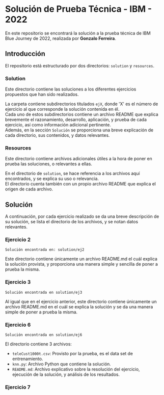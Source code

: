 # Solución de Prueba Técnica - IBM - 2022 
En este repositorio se encontrará la solución a la prueba técnica de IBM Blue Journey de 2022, realizada por **Gonzalo Ferreira**.

## Introducción
El repositorio está estructurado por dos directorios: `solution` y `resources`.

### Solution
Este directorio contiene las soluciones a los diferentes ejercicios propuestos que han sido realizados.

La carpeta contiene subdirectorios titulados `ejX`, donde 'X' es el número de ejercicio al que corresponde la solución contenida en él.  
Cada uno de estos subdirectorios contiene un archivo README que explica brevemente el razonamiento, desarrollo, aplicación, y prueba de cada ejercicio, así como información adicional pertinente.  
Además, en la sección `Solución` se proporciona una breve explicación de cada directorio, sus contenidos, y datos relevantes.

### Resources
Este directorio contiene archivos adicionales útiles a la hora de poner en prueba las soluciones, o relevantes a ellas.

En el directorio de `solution`, se hace referencia a los archivos aquí encontrados, y se explica su uso o relevancia.  
El directorio cuenta también con un propio archivo README que explica el origen de cada archivo.

## Solución
A continuación, por cada ejercicio realizado se da una breve descripción de su solución, se lista el directorio de los archivos, y se notan datos relevantes.

### Ejercicio 2
`Solución encontrada en: solution/ej2`

Este directorio contiene únicamente un archivo README.md el cuál explica la solución provista, y proporciona una manera simple y sencilla de poner a prueba la misma.

### Ejercicio 3
`Solución encontrada en solution/ej3`

Al igual que en el ejercicio anterior, este directorio contiene únicamente un archivo README.md en el cuál se explica la solución y se da una manera simple de poner a prueba la misma.

### Ejercicio 6
`Solución encontrada en solution/ej6`

El directorio contiene 3 archivos:
- `teleCust1000t.csv`: Provisto por la prueba, es el data set de entrenamiento.
- `knn.py`: Archivo Python que contiene la solución.
- `README.md`: Archivo explicativo sobre la resolución del ejercicio, ejecución de la solución, y análisis de los resultados.

### Ejercicio 7


